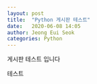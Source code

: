 ```yaml
---
layout: post
title:  "Python 게시판 테스트"
date:   2020-06-08 14:05
author: Jeong Eui Seok
categories: Python
---
```


게시판 테스트 입니다

테스트
